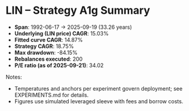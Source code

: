 # LIN – Strategy A1g Summary

- **Span**: 1992-06-17 → 2025-09-19 (33.26 years)
- **Underlying (LIN price) CAGR**: 15.03%
- **Fitted curve CAGR**: 14.87%
- **Strategy CAGR**: 18.75%
- **Max drawdown**: -84.15%
- **Rebalances executed**: 200
- **P/E ratio (as of 2025-09-21)**: 34.02

Notes:

- Temperatures and anchors per experiment govern deployment; see EXPERIMENTS.md for details.
- Figures use simulated leveraged sleeve with fees and borrow costs.

